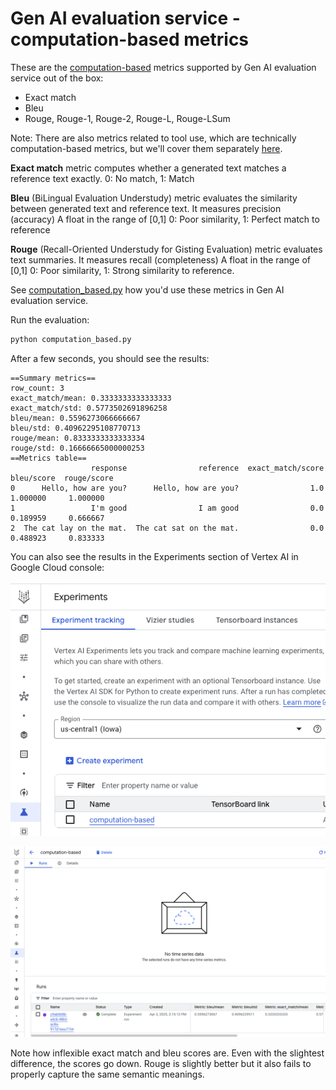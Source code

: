 # Gen AI evaluation service - computation-based metrics

These are the [computation-based](https://cloud.google.com/vertex-ai/generative-ai/docs/models/determine-eval#computation-based-metrics)
metrics supported by Gen AI evaluation service out of the box:
* Exact match 
* Bleu
* Rouge, Rouge-1, Rouge-2, Rouge-L, Rouge-LSum

Note: There are also metrics related to tool use, which are technically computation-based metrics, but we'll cover them
separately [here](../tool_use).

**Exact match** metric computes whether a generated text matches a reference text exactly.
0: No match, 1: Match

**Bleu** (BiLingual Evaluation Understudy) metric evaluates the similarity between generated text and reference text.
It measures precision (accuracy)
A float in the range of [0,1]
0: Poor similarity, 1: Perfect match to reference

**Rouge** (Recall-Oriented Understudy for Gisting Evaluation) metric evaluates text summaries.
It measures recall (completeness)
A float in the range of [0,1]
0: Poor similarity, 1: Strong similarity to reference.

See [computation_based.py](./computation_based.py) how you'd use these metrics in Gen AI evaluation service.

Run the evaluation:

```python
python computation_based.py
```

After a few seconds, you should see the results:
```console
==Summary metrics==
row_count: 3
exact_match/mean: 0.3333333333333333
exact_match/std: 0.5773502691896258
bleu/mean: 0.5596273066666667
bleu/std: 0.40962295108770713
rouge/mean: 0.8333333333333334
rouge/std: 0.16666665000000253
==Metrics table==
                  response                reference  exact_match/score  bleu/score  rouge/score
0      Hello, how are you?      Hello, how are you?                1.0    1.000000     1.000000
1                 I'm good                I am good                0.0    0.189959     0.666667
2  The cat lay on the mat.  The cat sat on the mat.                0.0    0.488923     0.833333
```

You can also see the results in the Experiments section of Vertex AI in Google Cloud console:

![Vertex AI Experiments](../images/vertexai_exp1.png)

![Vertex AI Experiments](../images/vertexai_exp2.png)

Note how inflexible exact match and bleu scores are. Even with the slightest difference, the scores go down. 
Rouge is slightly better but it also fails to properly capture the same semantic meanings.